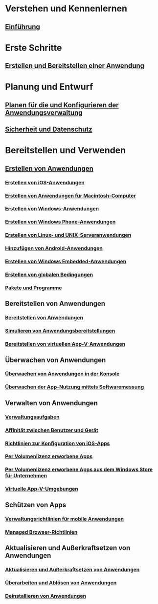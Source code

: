# Verstehen und Kennenlernen
## [Einführung](understand/introduction-to-application-management.md)

# Erste Schritte
## [Erstellen und Bereitstellen einer Anwendung](get-started/create-and-deploy-an-application.md)

# Planung und Entwurf
## [Planen für die und Konfigurieren der Anwendungsverwaltung](plan-design/plan-for-and-configure-application-management.md)
## [Sicherheit und Datenschutz](plan-design/security-and-privacy-for-application-management.md)

# Bereitstellen und Verwenden

## [Erstellen von Anwendungen](deploy-use/create-applications.md)
### [Erstellen von iOS-Anwendungen](get-started/creating-ios-applications.md)
### [Erstellen von Anwendungen für Macintosh-Computer](get-started/creating-mac-computer-applications.md)
### [Erstellen von Windows-Anwendungen](get-started/creating-windows-applications.md)
### [Erstellen von Windows Phone-Anwendungen](get-started/creating-windows-phone-applications.md)
### [Erstellen von Linux- und UNIX-Serveranwendungen](get-started/creating-linux-and-unix-server-applications.md)
### [Hinzufügen von Android-Anwendungen](get-started/creating-android-applications.md)
### [Erstellen von Windows Embedded-Anwendungen](get-started/creating-windows-embedded-applications.md)
### [Erstellen von globalen Bedingungen](deploy-use/create-global-conditions.md)
### [Pakete und Programme](deploy-use/packages-and-programs.md)

## Bereitstellen von Anwendungen
### [Bereitstellen von Anwendungen](deploy-use/deploy-applications.md)
### [Simulieren von Anwendungsbereitstellungen](deploy-use/simulate-application-deployments.md)
### [Bereitstellen von virtuellen App-V-Anwendungen](get-started/deploying-app-v-virtual-applications.md)

## Überwachen von Anwendungen
### [Überwachen von Anwendungen in der Konsole](deploy-use/monitor-applications-from-the-console.md)
### [Überwachen der App-Nutzung mittels Softwaremessung](deploy-use/monitor-app-usage-with-software-metering.md)

## Verwalten von Anwendungen
### [Verwaltungsaufgaben](deploy-use/management-tasks-applications.md)
### [Affinität zwischen Benutzer und Gerät](deploy-use/link-users-and-devices-with-user-device-affinity.md)
### [Richtlinien zur Konfiguration von iOS-Apps](deploy-use/configure-ios-apps-with-app-configuration-policies.md)
### [Per Volumenlizenz erworbene Apps](deploy-use/manage-volume-purchased-ios-apps.md)
### [Per Volumenlizenz erworbene Apps aus dem Windows Store für Unternehmen](deploy-use/manage-apps-from-the-windows-store-for-business.md)
### [Virtuelle App-V-Umgebungen](deploy-use/create-app-v-virtual-environments.md)

## Schützen von Apps
### [Verwaltungsrichtlinien für mobile Anwendungen](deploy-use/protect-apps-using-mam-policies.md)
### [Managed Browser-Richtlinien](deploy-use/manage-internet-access-using-managed-browser-policies.md)

## Aktualisieren und Außerkraftsetzen von Anwendungen
### [Aktualisieren und Außerkraftsetzen von Anwendungen](deploy-use/update-and-retire-applications.md)
### [Überarbeiten und Ablösen von Anwendungen](deploy-use/revise-and-supersede-applications.md)
### [Deinstallieren von Anwendungen](deploy-use/uninstall-applications.md)


<!--HONumber=Dec16_HO3-->


